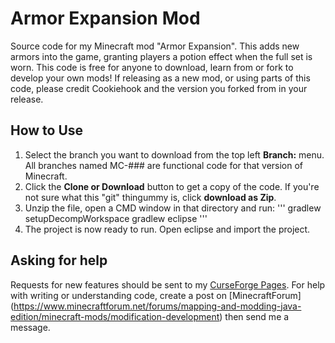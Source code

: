 # Armor Expansion Mod
Source code for my Minecraft mod "Armor Expansion". This adds new armors into the game, granting players a potion effect when the full set is worn.
This code is free for anyone to download, learn from or fork to develop your own mods! If releasing as a new mod, or using parts of this code, please credit Cookiehook and the version you forked from in your release.

## How to Use
1. Select the branch you want to download from the top left **Branch:** menu. All branches named MC-### are functional code for that version of Minecraft.
2. Click the **Clone or Download** button to get a copy of the code. If you're not sure what this "git" thingummy is, click **download as Zip**.
3. Unzip the file, open a CMD window in that directory and run:
'''
gradlew setupDecompWorkspace
gradlew eclipse
'''
4. The project is now ready to run. Open eclipse and import the project.

## Asking for help
Requests for new features should be sent to my [CurseForge Pages](https://minecraft.curseforge.com/projects/armor-expansion).
For help with writing or understanding code, create a post on [MinecraftForum] (https://www.minecraftforum.net/forums/mapping-and-modding-java-edition/minecraft-mods/modification-development) then send me a message.